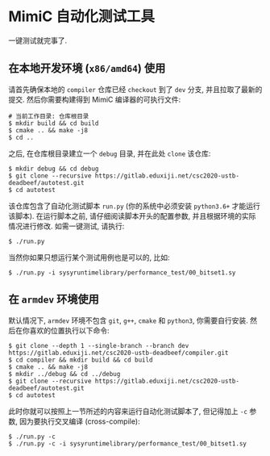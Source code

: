 # MimiC 自动化测试工具

一键测试就完事了.

## 在本地开发环境 (`x86/amd64`) 使用

请首先确保本地的 `compiler` 仓库已经 `checkout` 到了 `dev` 分支, 并且拉取了最新的提交. 然后你需要构建得到 MimiC 编译器的可执行文件:

```
# 当前工作目录: 仓库根目录
$ mkdir build && cd build
$ cmake .. && make -j8
$ cd ..
```

之后, 在仓库根目录建立一个 `debug` 目录, 并在此处 `clone` 该仓库:

```
$ mkdir debug && cd debug
$ git clone --recursive https://gitlab.eduxiji.net/csc2020-ustb-deadbeef/autotest.git
$ cd autotest
```

该仓库包含了自动化测试脚本 `run.py` (你的系统中必须安装 `python3.6+` 才能运行该脚本). 在运行脚本之前, 请仔细阅读脚本开头的配置参数, 并且根据环境的实际情况进行修改. 如需一键测试, 请执行:

```
$ ./run.py
```

当然你如果只想运行某个测试用例也是可以的, 比如:

```
$ ./run.py -i sysyruntimelibrary/performance_test/00_bitset1.sy
```

## 在 `armdev` 环境使用

默认情况下, `armdev` 环境不包含 `git`, `g++`, `cmake` 和 `python3`, 你需要自行安装. 然后在你喜欢的位置执行以下命令:

```
$ git clone --depth 1 --single-branch --branch dev https://gitlab.eduxiji.net/csc2020-ustb-deadbeef/compiler.git
$ cd compiler && mkdir build && cd build
$ cmake .. && make -j8
$ mkdir ../debug && cd ../debug
$ git clone --recursive https://gitlab.eduxiji.net/csc2020-ustb-deadbeef/autotest.git
$ cd autotest
```

此时你就可以按照上一节所述的内容来运行自动化测试脚本了, 但记得加上 `-c` 参数, 因为要执行交叉编译 (cross-compile):

```
$ ./run.py -c
$ ./run.py -c -i sysyruntimelibrary/performance_test/00_bitset1.sy
```
